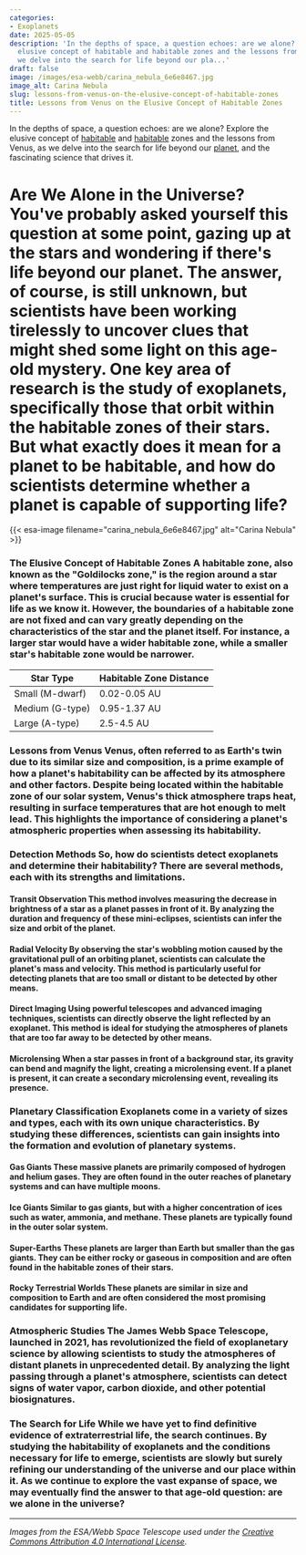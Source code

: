 ```yaml
---
categories:
- Exoplanets
date: 2025-05-05
description: 'In the depths of space, a question echoes: are we alone? Explore the
  elusive concept of habitable and habitable zones and the lessons from Venus, as
  we delve into the search for life beyond our pla...'
draft: false
image: /images/esa-webb/carina_nebula_6e6e8467.jpg
image_alt: Carina Nebula
slug: lessons-from-venus-on-the-elusive-concept-of-habitable-zones
title: Lessons from Venus on the Elusive Concept of Habitable Zones
---
```


In the depths of space, a question echoes: are we alone? Explore the elusive concept of [habitable](/blog/the-cosmic-dance-of-exoplanets-and-habitable-zones) and [habitable](/blog/deciphering-the-mysteries-of-exoplanets-in-habitable-zones) zones and the lessons from Venus, as we delve into the search for life beyond our [planet](/blog/habitable-zones-and-the-search-for-life-beyond-our-planet/solar-system/), and the fascinating science that drives it.

# Are We Alone in the Universe? You've probably asked yourself this question at some point, gazing up at the stars and wondering if there's life beyond our planet. The answer, of course, is still unknown, but scientists have been working tirelessly to uncover clues that might shed some light on this age-old mystery. One key area of research is the study of exoplanets, specifically those that orbit within the habitable zones of their stars. But what exactly does it mean for a planet to be habitable, and how do scientists determine whether a planet is capable of supporting life?
{{< esa-image filename="carina_nebula_6e6e8467.jpg" alt="Carina Nebula" >}}



 ### The Elusive Concept of Habitable Zones A habitable zone, also known as the "Goldilocks zone," is the region around a star where temperatures are just right for liquid water to exist on a planet's surface. This is crucial because water is essential for life as we know it. However, the boundaries of a habitable zone are not fixed and can vary greatly depending on the characteristics of the star and the planet itself. For instance, a larger star would have a wider habitable zone, while a smaller star's habitable zone would be narrower.

 | **Star Type** | **Habitable Zone Distance** |
| --- | --- |
| Small (M-dwarf) | 0.02-0.05 AU |
| Medium (G-type) | 0.95-1.37 AU |
| Large (A-type) | 2.5-4.5 AU | Note: AU stands for astronomical unit, which is the average distance between the Earth and the Sun.

 ### Lessons from Venus Venus, often referred to as Earth's twin due to its similar size and composition, is a prime example of how a planet's habitability can be affected by its atmosphere and other factors. Despite being located within the habitable zone of our solar system, Venus's thick atmosphere traps heat, resulting in surface temperatures that are hot enough to melt lead. This highlights the importance of considering a planet's atmospheric properties when assessing its habitability.

 ### Detection Methods So, how do scientists detect exoplanets and determine their habitability? There are several methods, each with its strengths and limitations.

 #### Transit Observation This method involves measuring the decrease in brightness of a star as a planet passes in front of it. By analyzing the duration and frequency of these mini-eclipses, scientists can infer the size and orbit of the planet.

 #### Radial Velocity By observing the star's wobbling motion caused by the gravitational pull of an orbiting planet, scientists can calculate the planet's mass and velocity. This method is particularly useful for detecting planets that are too small or distant to be detected by other means.

 #### Direct Imaging Using powerful telescopes and advanced imaging techniques, scientists can directly observe the light reflected by an exoplanet. This method is ideal for studying the atmospheres of planets that are too far away to be detected by other means.

 #### Microlensing When a star passes in front of a background star, its gravity can bend and magnify the light, creating a microlensing event. If a planet is present, it can create a secondary microlensing event, revealing its presence.

 ### Planetary Classification Exoplanets come in a variety of sizes and types, each with its own unique characteristics. By studying these differences, scientists can gain insights into the formation and evolution of planetary systems.

 #### Gas Giants These massive planets are primarily composed of hydrogen and helium gases. They are often found in the outer reaches of planetary systems and can have multiple moons.

 #### Ice Giants Similar to gas giants, but with a higher concentration of ices such as water, ammonia, and methane. These planets are typically found in the outer solar system.

 #### Super-Earths These planets are larger than Earth but smaller than the gas giants. They can be either rocky or gaseous in composition and are often found in the habitable zones of their stars.

 #### Rocky Terrestrial Worlds These planets are similar in size and composition to Earth and are often considered the most promising candidates for supporting life.

 ### Atmospheric Studies The James Webb Space Telescope, launched in 2021, has revolutionized the field of exoplanetary science by allowing scientists to study the atmospheres of distant planets in unprecedented detail. By analyzing the light passing through a planet's atmosphere, scientists can detect signs of water vapor, carbon dioxide, and other potential biosignatures.

 ### The Search for Life While we have yet to find definitive evidence of extraterrestrial life, the search continues. By studying the habitability of exoplanets and the conditions necessary for life to emerge, scientists are slowly but surely refining our understanding of the universe and our place within it. As we continue to explore the vast expanse of space, we may eventually find the answer to that age-old question: are we alone in the universe?

---

*Images from the ESA/Webb Space Telescope used under the [Creative Commons Attribution 4.0 International License](https://creativecommons.org/licenses/by/4.0).*